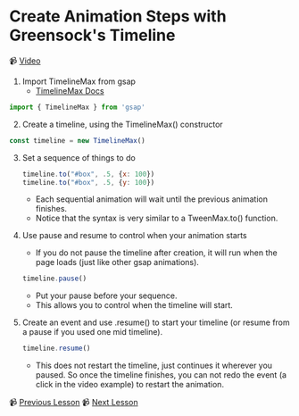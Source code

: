 # Create Animation Steps with Greensock's Timeline

📹 [Video](https://egghead.io/lessons/greensock-create-animation-steps-with-greensock-s-timeline)

1. Import TimelineMax from gsap
    - [TimelineMax Docs](https://greensock.com/docs/v2/TimelineMax)
```js
import { TimelineMax } from 'gsap'
```

2. Create a timeline, using the TimelineMax() constructor
```js
const timeline = new TimelineMax()
```

3. Set a sequence of things to do
    ```js
    timeline.to("#box", .5, {x: 100})
    timeline.to("#box", .5, {y: 100})
    ```
    - Each sequential animation will wait until the previous animation finishes.
    - Notice that the syntax is very similar to a TweenMax.to() function.

4. Use pause and resume to control when your animation starts
    - If you do not pause the timeline after creation, it will run when the page loads (just like other gsap animations).
    ```js
    timeline.pause()
    ```
    - Put your pause before your sequence.
    - This allows you to control when the timeline will start.

5. Create an event and use .resume() to start your timeline (or resume from a pause if you used one mid timeline).
    ```js
    timeline.resume()
    ```
    - This does not restart the timeline, just continues it wherever you paused. So once the timeline finishes, you can not redo the event (a click in the video example) to restart the animation.

📹 [Previous Lesson](https://egghead.io/lessons/greensock-rotate-an-element-based-on-previous-values-with-greensock)
📹 [Next Lesson](https://egghead.io/lessons/greensock-pause-or-resume-an-animation-by-checking-isactive-with-greensock)